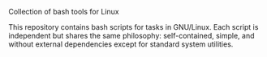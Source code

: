 Collection of bash tools for Linux

This repository contains bash scripts for tasks in GNU/Linux.
Each script is independent but shares the same philosophy: self-contained, simple, and without external dependencies except for standard system utilities.
